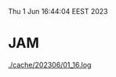 Thu  1 Jun 16:44:04 EEST 2023
# JAM
<a href='./cache/202306/01_16.log'>./cache/202306/01_16.log</a>
